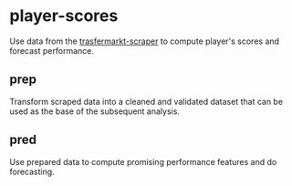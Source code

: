 # player-scores
Use data from the [trasfermarkt-scraper](https://github.com/dcaribou/transfermarkt-scraper) to compute player's scores and forecast performance.

## prep
Transform scraped data into a cleaned and validated dataset that can be used
as the base of the subsequent analysis.

## pred
Use prepared data to compute promising performance features and do forecasting.
